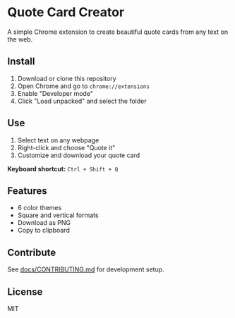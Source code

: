 # Quote Card Creator

A simple Chrome extension to create beautiful quote cards from any text on the web.

## Install

1. Download or clone this repository
2. Open Chrome and go to `chrome://extensions`
3. Enable "Developer mode"
4. Click "Load unpacked" and select the folder

## Use

1. Select text on any webpage
2. Right-click and choose "Quote it"
3. Customize and download your quote card

**Keyboard shortcut:** `Ctrl + Shift + Q`

## Features

- 6 color themes
- Square and vertical formats
- Download as PNG
- Copy to clipboard

## Contribute

See [docs/CONTRIBUTING.md](docs/CONTRIBUTING.md) for development setup.

## License

MIT 